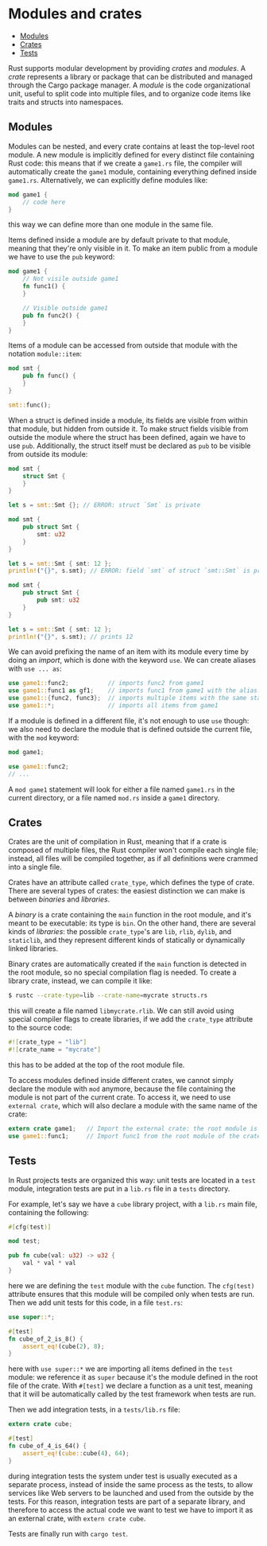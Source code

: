 # Modules and crates

- [Modules](#modules)
- [Crates](#crates)
- [Tests](#tests)

Rust supports modular development by providing *crates* and *modules*. A *crate* represents a library or package that can be distributed and managed through the Cargo package manager. A *module* is the code organizational unit, useful to split code into multiple files, and to organize code items like traits and structs into namespaces.


## Modules

Modules can be nested, and every crate contains at least the top-level root module. A new module is implicitly defined for every distinct file containing Rust code: this means that if we create a `game1.rs` file, the compiler will automatically create the `game1` module, containing everything defined inside `game1.rs`. Alternatively, we can explicitly define modules like:
```rust
mod game1 {
    // code here
}
```

this way we can define more than one module in the same file.

Items defined inside a module are by default private to that module, meaning that they're only visible in it. To make an item public from a module we have to use the `pub` keyword:
```rust
mod game1 {
    // Not visile outside game1
    fn func1() {
    }

    // Visible outside game1
    pub fn func2() {
    }
}
```

Items of a module can be accessed from outside that module with the notation `module::item`:
```rust
mod smt {
    pub fn func() {
    }
}

smt::func();
```

When a struct is defined inside a module, its fields are visible from within that module, but hidden from outside it. To make struct fields visible from outside the module where the struct has been defined, again we have to use `pub`. Additionally, the struct itself must be declared as `pub` to be visible from outside its module:
```rust
mod smt {
    struct Smt {
    }
}

let s = smt::Smt {}; // ERROR: struct `Smt` is private
```

```rust
mod smt {
    pub struct Smt {
        smt: u32
    }
}

let s = smt::Smt { smt: 12 };
println!("{}", s.smt); // ERROR: field `smt` of struct `smt::Smt` is private
```

```rust
mod smt {
    pub struct Smt {
        pub smt: u32
    }
}

let s = smt::Smt { smt: 12 };
println!("{}", s.smt); // prints 12
```

We can avoid prefixing the name of an item with its module every time by doing an *import*, which is done with the keyword `use`. We can create aliases with `use ... as`:
```rust
use game1::func2;           // imports func2 from game1
use game1::func1 as gf1;    // imports func1 from game1 with the alias gf1
use game1::{func2, func3};  // imports multiple items with the same statement
use game1::*;               // imports all items from game1
```

If a module is defined in a different file, it's not enough to use `use` though: we also need to declare the module that is defined outside the current file, with the `mod` keyword:
```rust
mod game1;

use game1::func2;
// ...
```

A `mod game1` statement will look for either a file named `game1.rs` in the current directory, or a file named `mod.rs` inside a `game1` directory.


## Crates

Crates are the unit of compilation in Rust, meaning that if a crate is composed of multiple files, the Rust compiler won't compile each single file; instead, all files will be compiled together, as if all definitions were crammed into a single file.

Crates have an attribute called `crate_type`, which defines the type of crate. There are several types of crates: the easiest distinction we can make is between *binaries* and *libraries*.

A *binary* is a crate containing the `main` function in the root module, and it's meant to be executable: its type is `bin`. On the other hand, there are several kinds of *libraries*: the possible `crate_type`'s are `lib`, `rlib`, `dylib`, and `staticlib`, and they represent different kinds of statically or dynamically linked libraries.

Binary crates are automatically created if the `main` function is detected in the root module, so no special compilation flag is needed. To create a library crate, instead, we can compile it like:
```bash
$ rustc --crate-type=lib --crate-name=mycrate structs.rs
```

this will create a file named `libmycrate.rlib`. We can still avoid using special compiler flags to create libraries, if we add the `crate_type` attribute to the source code:
```rust
#![crate_type = "lib"]
#![crate_name = "mycrate"]
```

this has to be added at the top of the root module file.

To access modules defined inside different crates, we cannot simply declare the module with `mod` anymore, because the file containing the module is not part of the current crate. To access it, we need to use `external crate`, which will also declare a module with the same name of the crate:
```rust
extern crate game1;   // Import the external crate: the root module is also declared
use game1::func1;     // Import func1 from the root module of the crate
```


## Tests

In Rust projects tests are organized this way: unit tests are located in a `test` module, integration tests are put in a `lib.rs` file in a `tests` directory.

For example, let's say we have a `cube` library project, with a `lib.rs` main file, containing the following:
```rust
#[cfg(test)]

mod test;

pub fn cube(val: u32) -> u32 {
    val * val * val
}
```

here we are defining the `test` module with the `cube` function. The `cfg(test)` attribute ensures that this module will be compiled only when tests are run. Then we add unit tests for this code, in a file `test.rs`:
```rust
use super::*;

#[test]
fn cube_of_2_is_8() {
    assert_eq!(cube(2), 8);
}
```

here with `use super::*` we are importing all items defined in the `test` module: we reference it as `super` because it's the module defined in the root file of the crate. With `#[test]` we declare a function as a unit test, meaning that it will be automatically called by the test framework when tests are run.

Then we add integration tests, in a `tests/lib.rs` file:
```rust
extern crate cube;

#[test]
fn cube_of_4_is_64() {
    assert_eq!(cube::cube(4), 64);
}
```

during integration tests the system under test is usually executed as a separate process, instead of inside the same process as the tests, to allow services like Web servers to be launched and used from the outside by the tests. For this reason, integration tests are part of a separate library, and therefore to access the actual code we want to test we have to import it as an external crate, with `extern crate cube`.

Tests are finally run with `cargo test`.
